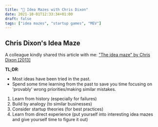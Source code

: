 ```yaml
---
title: "🧵 Idea Mazes with Chris Dixon"
date: 2021-10-01T12:33:34+01:00
draft: false
tags: ["idea mazes", "startup games", "MEV"]
---
```


## Chris Dixon's Idea Maze

A colleague kindly shared this article with me: ["The idea maze" by Chris Dixon [2013]](https://cdixon.org/2013/08/04/the-idea-maze/)  

**TL;DR**:

* Most ideas have been tried in the past.
* Spend some time learning from the past to save you time focusing on 'provably' wrong priorities/making similar mistakes.

1. Learn from history (especially for failures)
2. Build by analogy (to similar businesses)
3. Consider startup theories (for best practices)
4. Learn from direct experience (put yourself into interesting idea mazes and give yourself time to figure it out)
